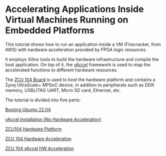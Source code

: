 # **Accelerating Applications Inside Virtual Machines Running on Embedded Platforms** 



This tutorial shows how to run an application inside a VM (Firecracker, from AWS) with hardware acceleration provided by FPGA logic resources. 

It employs Xilinx tools to build the hardware infrastructure and compile the host application. On top of it, the [vAccel](https://vaccel.org/) framework is used to map the accelerated functions to different hardware resources.

The [ZCU 104 Board](https://www.xilinx.com/products/boards-and-kits/zcu104.html) is used to host the hardware platform and contains a Zynq UltraScale+ MPSoC device, in addition to peripherals such as DDR memory, USB/JTAG UART, Micro SD card, Ethernet, etc.



The tutorial is divided into five parts:

[Booting Ubuntu 22.04](https://github.com/ELHorta/HW-Accel-APP-VM/wiki/ZCU104-Hardware-Platform)

[vAccel Installation (No Hardware Acceleration)](https://github.com/ELHorta/HW-Accel-APP-VM/wiki/vAccel-Installation-(No-Hardware-Acceleration))

[ZCU104 Hardware Platform](https://github.com/ELHorta/HW-Accel-APP-VM/wiki/ZCU-104-Hardware-Platform-Creation)

[ZCU 104 Hardware Acceleration](https://github.com/ELHorta/HW-Accel-APP-VM/wiki/ZCU-104-Hardware-Acceleration)

[ZCU 104 vAccel HW Acceleration](https://github.com/ELHorta/HW-Accel-APP-VM/wiki/ZCU-104----vAccel---HW-Acceleration)
